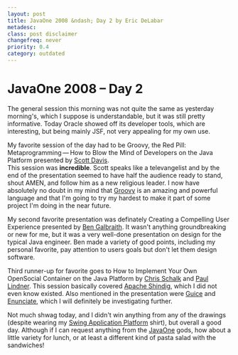 ```yaml
---
layout: post
title: JavaOne 2008 &ndash; Day 2 by Eric DeLabar
metadesc: 
class: post disclaimer
changefreq: never
priority: 0.4
category: outdated
---
```

# JavaOne 2008 &ndash; Day 2

The general session this morning was not quite the same as yesterday morning's, which I suppose 
is understandable, but it was still pretty informative.  Today Oracle showed off its developer 
tools, which are interesting, but being mainly JSF, not very appealing 
for my own use.

My favorite session of the day had to be Groovy, the Red Pill: Metaprogramming — How to Blow the 
Mind of Developers on the Java Platform presented by [Scott Davis](http://www.davisworld.org/blojsom/blog/).  
This session was **incredible**.  Scott speaks like a televangelist and by the end 
of the presentation seemed to have half the audience ready to stand, shout AMEN, 
and follow him as a new religious leader.  I now have absolutely no doubt in my mind that 
[Groovy](http://groovy.codehaus.org/) is an amazing and powerful language and that I'm 
going to try my hardest to make it part of some project  I'm doing in the near future.

My second favorite presentation was definately Creating a Compelling User Experience presented by 
[Ben Galbraith](http://galbraiths.org/blog/).  It wasn't anything groundbreaking or new 
for me, but it was a very well-done presentation on design for the typical Java engineer.  Ben made 
a variety of good points, including my personal favorite, pay attention to users goals but don't 
let them design software.

Third runner-up for favorite goes to How to Implement Your Own OpenSocial Container on the Java 
Platform by [Chris Schalk](http://www.chrisschalk.com/) and 
[Paul Lindner](http://lindner.hi5.com/). 
This session basically covered [Apache Shindig](http://incubator.apache.org/shindig/), 
which I did not even know existed.  Also mentioned in the presentation were [Guice](http://code.google.com/p/google-guice/) 
and [Enunciate](http://www.ongwt.com/post/2007/10/19/Enunciate-:-Delivering-business-with-GWT-RPC-SOAP-REST-JSON), 
which I will definitely be investigating further.

Not much shwag today, and I didn't win anything from any of the drawings (despite wearing my 
[Swing Application Platform](http://www.springsource.com/web/guest/products/suite/applicationplatform) shirt), 
but overall a good day.  Although if I can request anything from the [JavaOne](http://java.sun.com/javaone/sf/index.jsp) 
gods, how about a little variety for lunch, or at least a different kind of pasta salad with 
the sandwiches!

